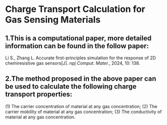 # Charge Transport Calculation for Gas Sensing Materials

1.This is a computational paper, more detailed information can be found in the follow paper:
--------------------------------------------------------------------------------------------
Li S., Zhang L. Accurate first-principles simulation for the response of 2D chemiresistive gas sensors[J]. _npj Comput. Mater._, 2024, 10: 138.

2.The method proposed in the above paper can be used to calculate the following charge transport properties:
-----------------------------------------------------------------------------------------------------------
(1) The carrier concentration of material at any gas concentration;
(2) The carrier mobility of material at any gas concentration;
(3) The conductivity of material at any gas concentration.
